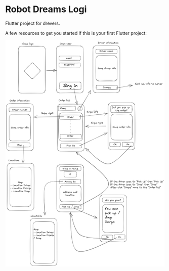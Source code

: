# Robot Dreams Logi

Flutter project for drevers.

A few resources to get you started if this is your first Flutter project:

![Scheme](doc/project.jpg)
